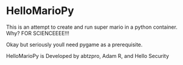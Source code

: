 # HelloMarioPy
This is an attempt to create and run super mario in a python container. Why? FOR SCIENCEEEE!!!


Okay but seriously youll need pygame as a prerequisite.

HelloMarioPy is Developed by abtzpro, Adam R, and Hello Security
